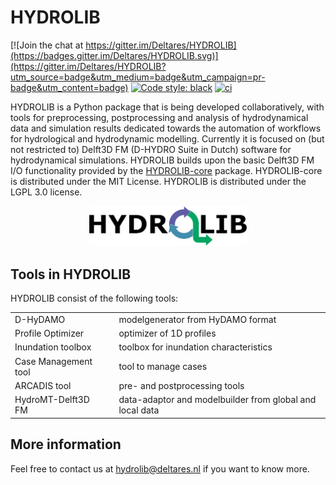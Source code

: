 # HYDROLIB

[![Join the chat at https://gitter.im/Deltares/HYDROLIB](https://badges.gitter.im/Deltares/HYDROLIB.svg)](https://gitter.im/Deltares/HYDROLIB?utm_source=badge&utm_medium=badge&utm_campaign=pr-badge&utm_content=badge)
[![Code style: black](https://img.shields.io/badge/code%20style-black-000000.svg)](https://github.com/psf/black)
[![ci](https://github.com/Deltares/HYDROLIB/actions/workflows/ci.yml/badge.svg)](https://github.com/Deltares/HYDROLIB/actions/workflows/ci.yml)

HYDROLIB is a Python package that is being developed collaboratively, with tools for preprocessing, postprocessing and analysis of hydrodynamical data and simulation results dedicated towards the automation of workflows for hydrological and hydrodynamic modelling. Currently it is focused on (but not restricted to) Delft3D FM (D-HYDRO Suite in Dutch) software for hydrodynamical simulations.
HYDROLIB builds upon the basic Delft3D FM I/O functionality provided by the [HYDROLIB-core](https://github.com/Deltares/HYDROLIB-core) package. HYDROLIB-core is distributed under the MIT License. HYDROLIB is distributed under the LGPL 3.0 license.  

<div align="center">
<img src="images/HYDROLIB_logo_paths.svg" width="50%">
</div>

## Tools in HYDROLIB
HYDROLIB consist of the following tools:
<style>
td, th {
   border: none!important;
}
</style>

|            |   |                |
|-----------------------|---|------------------------------|
| D-HyDAMO               |   | modelgenerator from HyDAMO format |
| Profile Optimizer     |   | optimizer of 1D profiles                             |
| Inundation toolbox    |   | toolbox for inundation characteristics                             |
| Case Management tool  |   | tool to manage cases                             |
| ARCADIS tool          |   | pre- and postprocessing tools                             |
| HydroMT-Delft3D FM    |   | data-adaptor and modelbuilder from global and local data                             |

## More information
Feel free to contact us at <a href="mailto:hydrolib@deltares.nl">hydrolib@deltares.nl</a> if you want to know more. 
